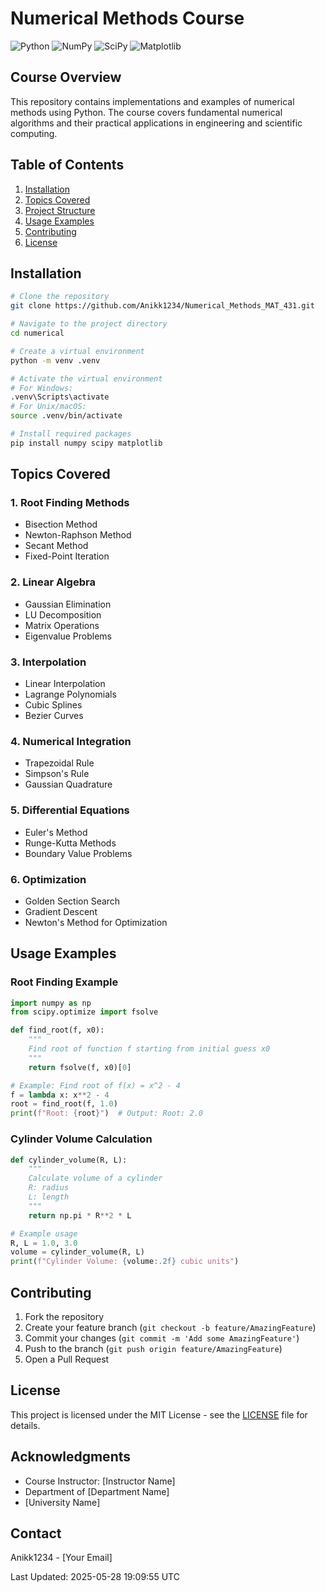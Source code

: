 # Numerical Methods Course

![Python](https://img.shields.io/badge/Python-3.9%2B-blue)
![NumPy](https://img.shields.io/badge/NumPy-Latest-green)
![SciPy](https://img.shields.io/badge/SciPy-Latest-green)
![Matplotlib](https://img.shields.io/badge/Matplotlib-Latest-orange)

## Course Overview

This repository contains implementations and examples of numerical methods using Python. The course covers fundamental numerical algorithms and their practical applications in engineering and scientific computing.

## Table of Contents

1. [Installation](#installation)
2. [Topics Covered](#topics-covered)
3. [Project Structure](#project-structure)
4. [Usage Examples](#usage-examples)
5. [Contributing](#contributing)
6. [License](#license)

## Installation

```bash
# Clone the repository
git clone https://github.com/Anikk1234/Numerical_Methods_MAT_431.git

# Navigate to the project directory
cd numerical

# Create a virtual environment
python -m venv .venv

# Activate the virtual environment
# For Windows:
.venv\Scripts\activate
# For Unix/macOS:
source .venv/bin/activate

# Install required packages
pip install numpy scipy matplotlib
```

## Topics Covered

### 1. Root Finding Methods
- Bisection Method
- Newton-Raphson Method
- Secant Method
- Fixed-Point Iteration

### 2. Linear Algebra
- Gaussian Elimination
- LU Decomposition
- Matrix Operations
- Eigenvalue Problems

### 3. Interpolation
- Linear Interpolation
- Lagrange Polynomials
- Cubic Splines
- Bezier Curves

### 4. Numerical Integration
- Trapezoidal Rule
- Simpson's Rule
- Gaussian Quadrature

### 5. Differential Equations
- Euler's Method
- Runge-Kutta Methods
- Boundary Value Problems

### 6. Optimization
- Golden Section Search
- Gradient Descent
- Newton's Method for Optimization


## Usage Examples

### Root Finding Example
```python
import numpy as np
from scipy.optimize import fsolve

def find_root(f, x0):
    """
    Find root of function f starting from initial guess x0
    """
    return fsolve(f, x0)[0]

# Example: Find root of f(x) = x^2 - 4
f = lambda x: x**2 - 4
root = find_root(f, 1.0)
print(f"Root: {root}")  # Output: Root: 2.0
```

### Cylinder Volume Calculation
```python
def cylinder_volume(R, L):
    """
    Calculate volume of a cylinder
    R: radius
    L: length
    """
    return np.pi * R**2 * L

# Example usage
R, L = 1.0, 3.0
volume = cylinder_volume(R, L)
print(f"Cylinder Volume: {volume:.2f} cubic units")
```

## Contributing

1. Fork the repository
2. Create your feature branch (`git checkout -b feature/AmazingFeature`)
3. Commit your changes (`git commit -m 'Add some AmazingFeature'`)
4. Push to the branch (`git push origin feature/AmazingFeature`)
5. Open a Pull Request

## License

This project is licensed under the MIT License - see the [LICENSE](LICENSE) file for details.

## Acknowledgments

- Course Instructor: [Instructor Name]
- Department of [Department Name]
- [University Name]

## Contact

Anikk1234 - [Your Email]

Last Updated: 2025-05-28 19:09:55 UTC
